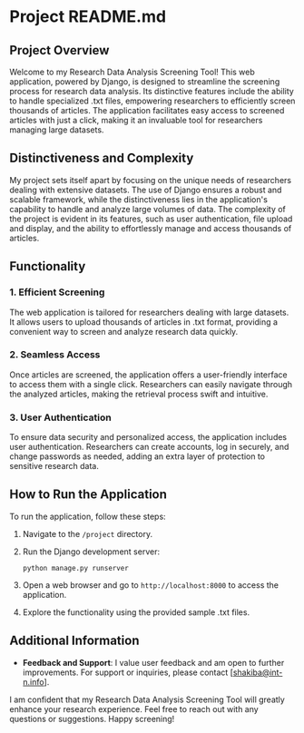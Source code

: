 # Project README.md

## Project Overview

Welcome to my Research Data Analysis Screening Tool! This web application, powered by Django, is designed to streamline the screening process for research data analysis. Its distinctive features include the ability to handle specialized .txt files, empowering researchers to efficiently screen thousands of articles. The application facilitates easy access to screened articles with just a click, making it an invaluable tool for researchers managing large datasets.

## Distinctiveness and Complexity

My project sets itself apart by focusing on the unique needs of researchers dealing with extensive datasets. The use of Django ensures a robust and scalable framework, while the distinctiveness lies in the application's capability to handle and analyze large volumes of data. The complexity of the project is evident in its features, such as user authentication, file upload and display, and the ability to effortlessly manage and access thousands of articles.

## Functionality

### 1. Efficient Screening

The web application is tailored for researchers dealing with large datasets. It allows users to upload thousands of articles in .txt format, providing a convenient way to screen and analyze research data quickly.

### 2. Seamless Access

Once articles are screened, the application offers a user-friendly interface to access them with a single click. Researchers can easily navigate through the analyzed articles, making the retrieval process swift and intuitive.

### 3. User Authentication

To ensure data security and personalized access, the application includes user authentication. Researchers can create accounts, log in securely, and change passwords as needed, adding an extra layer of protection to sensitive research data.

## How to Run the Application

To run the application, follow these steps:

1. Navigate to the `/project` directory.

2. Run the Django development server:
   ```
   python manage.py runserver
   ```

3. Open a web browser and go to `http://localhost:8000` to access the application.

4. Explore the functionality using the provided sample .txt files.

## Additional Information

- **Feedback and Support**: I value user feedback and am open to further improvements. For support or inquiries, please contact [shakiba@int-n.info].

I am confident that my Research Data Analysis Screening Tool will greatly enhance your research experience. Feel free to reach out with any questions or suggestions. Happy screening!